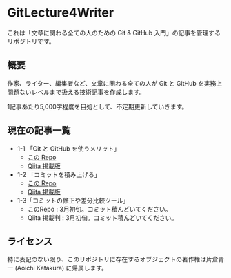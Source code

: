 # GitLecture4Writer

これは「文章に関わる全ての人のための Git & GitHub 入門」の記事を管理するリポジトリです。

## 概要

作家、ライター、編集者など、文章に関わる全ての人が Git と GitHub を実務上問題ないレベルまで扱える技術記事を作成します。

1記事あたり5,000字程度を目処として、不定期更新していきます。

## 現在の記事一覧

- 1-1 「Git と GitHub を使うメリット」
  - [この Repo](Chapter1/Chapter1_1.md)
  - [Qiita 掲載版](https://qiita.com/ktkraoichi/items/6b31644e4832882310d8)
- 1-2 「コミットを積み上げる」
  - [この Repo](Chapter1/Chapter1_2.md)
  - [Qiita 掲載版](https://qiita.com/ktkraoichi/items/1c60e7eba1ec9c570518)
- 1-3「コミットの修正や差分比較ツール」
  - このRepo : 3月初旬。コミット積んどいてください。
  - Qiita 掲載判 : 3月初旬。コミット積んどいてください。

## ライセンス

特に表記のない限り、このリポジトリに存在するオブジェクトの著作権は片倉青一 (Aoichi Katakura) に帰属します。
